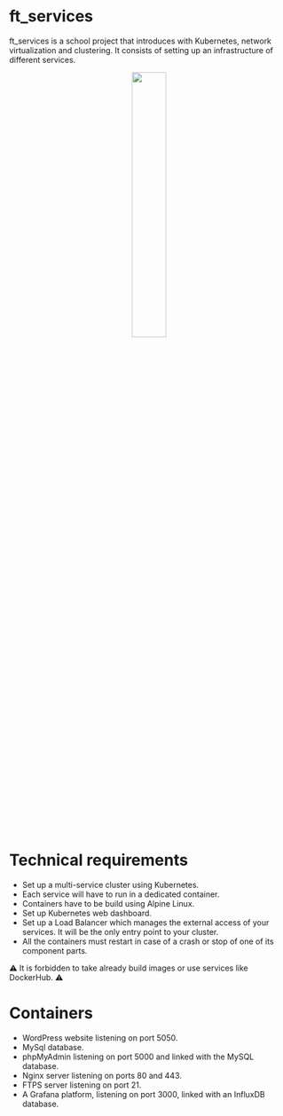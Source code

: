 # ft_services

ft_services is a school project that introduces with Kubernetes, network virtualization and clustering. It consists of setting up an infrastructure of different services.

<p align="center">
<img src="https://www.marineterrein.nl/wp-content/uploads/2019/09/highres_482360765-830x466.jpeg"  width=35% height=35%>
</p>


# Technical requirements

- Set up a multi-service cluster using Kubernetes.
- Each service will have to run in a dedicated container.
- Containers have to be build using Alpine Linux.
- Set up  Kubernetes web dashboard.
- Set up a Load Balancer which manages the external access of your services. It will be the only entry point to your cluster.
- All the containers must restart in case of a crash or stop of one of its component
parts.

:warning: It is forbidden to take already build images or use services like DockerHub. :warning:

# Containers
- WordPress website listening on port 5050.
- MySql database.
- phpMyAdmin listening on port 5000 and linked with the MySQL database.
- Nginx server listening on ports 80 and 443.
- FTPS server listening on port 21.
- A Grafana platform, listening on port 3000, linked with an InfluxDB database.



